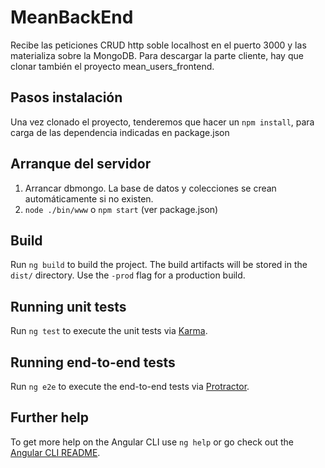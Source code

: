 # MeanBackEnd
Recibe las peticiones CRUD http soble localhost en el puerto 3000 y las materializa sobre la MongoDB.
Para descargar la parte cliente, hay que clonar también el proyecto mean_users_frontend.

## Pasos instalación
Una vez clonado el proyecto, tenderemos que hacer un `npm install`, para carga de las dependencia indicadas en package.json


## Arranque del servidor

1. Arrancar dbmongo. La base de datos y colecciones se crean automáticamente si no existen.
2. `node ./bin/www` o `npm start` (ver package.json)


## Build

Run `ng build` to build the project. The build artifacts will be stored in the `dist/` directory. Use the `-prod` flag for a production build.

## Running unit tests

Run `ng test` to execute the unit tests via [Karma](https://karma-runner.github.io).

## Running end-to-end tests

Run `ng e2e` to execute the end-to-end tests via [Protractor](http://www.protractortest.org/).

## Further help

To get more help on the Angular CLI use `ng help` or go check out the [Angular CLI README](https://github.com/angular/angular-cli/blob/master/README.md).
